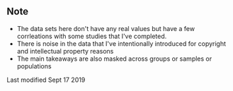 ## Note 
- The data sets here don't have any real values but have a few corrleations with some studies that I've completed.
- There is noise in the data that I've intentionally introduced for copyright and intellectual property reasons
- The main takeaways are also masked across groups or samples or populations
 
Last modified Sept 17 2019

